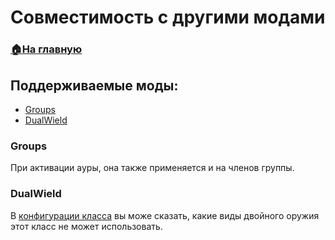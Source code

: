 # Совместимость с другими модами

###  [🏠На главную](https://github.com/FroggerHH/Frogger-Tribe-Classes-WIKI#readme)

## Поддерживаемые моды:
* [Groups](https://valheim.thunderstore.io/package/Smoothbrain/Groups/)
* [DualWield](https://valheim.thunderstore.io/package/Smoothbrain/DualWield/)

### Groups
При активации ауры, она также применяется и на членов группы.

### DualWield
В [конфигурации класса](https://github.com/FroggerHH/Frogger-Tribe-Classes-WIKI/blob/main/LevelTree.md#настройки-классов) вы може сказать, какие виды двойного оружия этот класс не может использовать.
